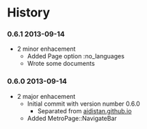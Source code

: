 History
===============


### 0.6.1 2013-09-14
* 2 minor enhacement
	* Added Page option :no_languages
	* Wrote some documents


### 0.6.0 2013-09-14
* 2 major enhacement
	* Initial commit with version number 0.6.0
    	* Separated from [aidistan.github.io](https://github.com/aidistan/aidistan.github.io)
	* Added MetroPage::NavigateBar
